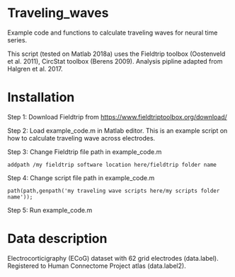 # Traveling_waves
Example code and functions to calculate traveling waves for neural time series.

This script (tested on Matlab 2018a) uses the Fieldtrip toolbox (Oostenveld et al. 2011), CircStat toolbox (Berens 2009). Analysis pipline adapted from Halgren et al. 2017.

# Installation
Step 1: Download Fieldtrip from https://www.fieldtriptoolbox.org/download/

Step 2: Load example_code.m in Matlab editor. This is an example script on how to calculate traveling wave across electrodes. 

Step 3: Change Fieldtrip file path in example_code.m
```
addpath /my fieldtrip software location here/fieldtrip folder name
```
Step 4: Change script file path in example_code.m
```
path(path,genpath('my traveling wave scripts here/my scripts folder name'));
```
Step 5: Run example_code.m
# Data description
Electrocorticigraphy (ECoG) dataset with 62 grid electrodes (data.label). Registered to Human Connectome Project atlas (data.label2).



